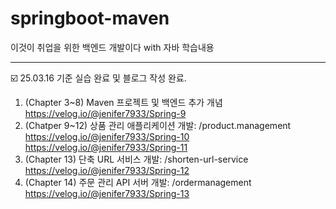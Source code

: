 # springboot-maven
이것이 취업을 위한 백엔드 개발이다 with 자바 학습내용


---
☑️ 25.03.16 기준 실습 완료 및 블로그 작성 완료.  
1. (Chapter 3~8) Maven 프로젝트 및 백엔드 추가 개념
https://velog.io/@jenifer7933/Spring-9
2. (Chatper 9~12) 상품 관리 애플리케이션 개발: /product.management
https://velog.io/@jenifer7933/Spring-10
https://velog.io/@jenifer7933/Spring-11
3. (Chapter 13) 단축 URL 서비스 개발: /shorten-url-service
https://velog.io/@jenifer7933/Spring-12
4. (Chapter 14) 주문 관리 API 서버 개발: /ordermanagement
https://velog.io/@jenifer7933/Spring-13

